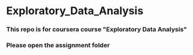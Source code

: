 # Exploratory_Data_Analysis

### This repo is for coursera course **"Exploratory Data Analysis"**


### Please open the assignment folder

